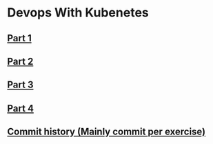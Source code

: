 # Devops With Kubenetes

## [Part 1](./part_1/README.md)
## [Part 2](./part_2/README.md)
## [Part 3](./part_3/README.md)
## [Part 4](./part_4/README.md)

## [Commit history (Mainly commit per exercise)](https://github.com/sokkanen/devopswithkubernetes/commits/)
